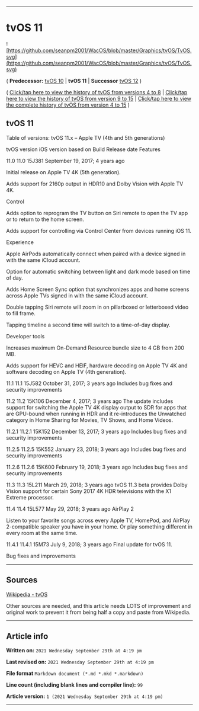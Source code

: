 
***

# tvOS 11

![https://github.com/seanpm2001/WacOS/blob/master/Graphics/tvOS/TvOS.svg](https://github.com/seanpm2001/WacOS/blob/master/Graphics/tvOS/TvOS.svg)

( **Predecessor:** [tvOS 10](https://github.com/seanpm2001/WacOS/wiki/tvOS-10/) | **tvOS 11** | **Successor** [tvOS 12](https://github.com/seanpm2001/WacOS/wiki/tvOS-12/) )

( [Click/tap here to view the history of tvOS from versions 4 to 8](https://github.com/seanpm2001/WacOS/wiki/tvOS-early-version-history/) | [Click/tap here to view the history of tvOS from version 9 to 15](https://github.com/seanpm2001/WacOS/wiki/tvOS-version-history/) | [Click/tap here to view the complete history of tvOS from version 4 to 15](https://github.com/seanpm2001/WacOS/wiki/tvOS-complete-version-history/) )

## tvOS 11

Table of versions: tvOS 11.x – Apple TV (4th and 5th generations)

tvOS version iOS version based on Build Release date Features

11.0 11.0 15J381 September 19, 2017; 4 years ago 

Initial release on Apple TV 4K (5th generation).

Adds support for 2160p output in HDR10 and Dolby Vision with Apple TV 4K.

Control

Adds option to reprogram the TV button on Siri remote to open the TV app or to return to the home screen.

Adds support for controlling via Control Center from devices running iOS 11.

Experience

Apple AirPods automatically connect when paired with a device signed in with the same iCloud account.

Option for automatic switching between light and dark mode based on time of day.

Adds Home Screen Sync option that synchronizes apps and home screens across Apple TVs signed in with the same iCloud account.

Double tapping Siri remote will zoom in on pillarboxed or letterboxed video to fill frame.

Tapping timeline a second time will switch to a time-of-day display.

Developer tools

Increases maximum On-Demand Resource bundle size to 4 GB from 200 MB.

Adds support for HEVC and HEIF, hardware decoding on Apple TV 4K and software decoding on Apple TV (4th generation).

11.1 11.1 15J582 October 31, 2017; 3 years ago Includes bug fixes and security improvements

11.2 11.2 15K106 December 4, 2017; 3 years ago The update includes support for switching the Apple TV 4K display output to SDR for apps that are GPU-bound when running in HDR and it re-introduces the Unwatched category in Home Sharing for Movies, TV Shows, and Home Videos.

11.2.1 11.2.1 15K152 December 13, 2017; 3 years ago Includes bug fixes and security improvements

11.2.5 11.2.5 15K552 January 23, 2018; 3 years ago Includes bug fixes and security improvements

11.2.6 11.2.6 15K600 February 19, 2018; 3 years ago Includes bug fixes and security improvements

11.3 11.3 15L211 March 29, 2018; 3 years ago tvOS 11.3 beta provides Dolby Vision support for certain Sony 2017 4K HDR televisions with the X1 Extreme processor.

11.4 11.4 15L577 May 29, 2018; 3 years ago AirPlay 2

Listen to your favorite songs across every Apple TV, HomePod, and AirPlay 2-compatible speaker you have in your home. Or play something different in every room at the same time.

11.4.1 11.4.1 15M73 July 9, 2018; 3 years ago Final update for tvOS 11.

Bug fixes and improvements

***

## Sources

[Wikipedia - tvOS](https://en.wikipedia.org/wiki/TvOS/)

Other sources are needed, and this article needs LOTS of improvement and original work to prevent it from being half a copy and paste from Wikipedia.

***

## Article info

**Written on:** `2021 Wednesday September 29th at 4:19 pm`

**Last revised on:** `2021 Wednesday September 29th at 4:19 pm`

**File format** `Markdown document (*.md *.mkd *.markdown)`

**Line count (including blank lines and compiler line):** `99`

**Article version:** `1 (2021 Wednesday September 29th at 4:19 pm)`

***

<!-- Tools

Quick copy and paste

https://github.com/seanpm2001/WacOS/wiki/

!-->
